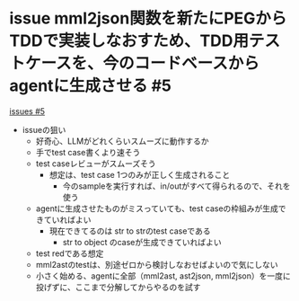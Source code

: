 # issue mml2json関数を新たにPEGからTDDで実装しなおすため、TDD用テストケースを、今のコードベースからagentに生成させる #5
[issues #5](https://github.com/cat2151/tonejs-mml-to-json/issues/5)

- issueの狙い
  - 好奇心、LLMがどれくらいスムーズに動作するか
  - 手でtest case書くより速そう
  - test caseレビューがスムーズそう
    - 想定は、test case 1つのみが正しく生成されること
      - 今のsampleを実行すれば、in/outがすべて得られるので、それを使う
  - agentに生成させたものがミスっていても、test caseの枠組みが生成できていればよい
    - 現在できてるのは str to strのtest caseである
      - str to object のcaseが生成できていればよい
  - test redである想定
  - mml2astのtestは、別途ゼロから検討しなおせばよいので気にしない
  - 小さく始める、agentに全部（mml2ast, ast2json, mml2json）を一度に投げずに、ここまで分解してからやるのを試す
